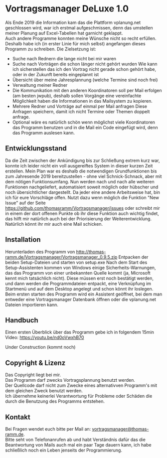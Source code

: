 # Vortragsmanager DeLuxe 1.0

Als Ende 2019 die Information kam das die Plattform vplanung.net geschlossen wird, 
war ich erstmal aufgeschmissen, 
denn das umstellen meiner Planung auf Excel-Tabellen hat garnicht geklappt.  
Auch andere Programme konnten meine Wünsche nicht so recht erfüllen.
Deshalb habe ich (in erster Linie für mich selbst) angefangen dieses Programm zu schreiben. 
Die Zielsetzung ist:
* Suche nach Rednern die lange nicht bei mir waren
* Suche nach Vorträgen die schon länger nicht gehört wurden
   Wie kann ich sicherstellen das ich den Vortrag nicht gerade schon gehört habe, oder in der Zukunft bereits eingeplannt ist
* Übersicht über meine Jahresplannung (welche Termine sind noch frei)
* Verwaltung meiner Redner
* Die Kommunikation mit den anderen Koordinatoren soll per Mail erfolgen (am besten jwpub), 
deshalb sollen Vorgänge eine vereinfachte Möglichkeit haben die Informationen in das Mailsystem zu kopieren.
* Mehrere Redner und Vorträge auf einmal per Mail anfragen
   Diese Anfragen speichern, damit ich nicht Termine oder Themen doppelt anfrage.
* Optional wäre es natürlich schön wenn möglichst viele Koordinatoren das Programm benutzen und in die Mail ein Code eingefügt wird, 
denn das Programm auslesen kann.

## Entwicklungsstand ##

Da die Zeit zwischen der Ankündigung bis zur Schließung extrem kurz war, konnte ich leider nicht ein voll ausgereiftes System in dieser kurzen Zeit erstellen.
Mein Plan war es deshalb die notwendigen Grundfunktionen bis zum Jahresende 2019 bereitzustellen - ohne viel Schnick-Schnack, aber mit dem nötigen Funktionsumfang.
Nun werden nach und nach alle weiteren Funktionen nachgeliefert, automatisiert soweit möglich oder hübscher und noch übersichtlicher dargestellt.
Da jeder eine andere Arbeitsweise hat, bin ich für eure Vorschläge offen. Nutzt dazu wenn möglich  die Funktion "New Issue" auf der Seite https://github.com/thomasramm/Vortragsmanager/issues oder schreibt mir in einem der dort offenen Punkte ob ihr diese Funktion auch wichtig findet, das hilft mir natürlich auch bei der Priorisierung der Weiterentwicklung. Natürlich könnt ihr mir auch eine Mail schicken.

## Installation

Herunterladen des Programm von http://thomas-ramm.de/Vortragsmanager/Vortragsmanager_0.9.5.zip
Entpacken der beiden Setup-Dateien und starten von setup.exe
Nach dem Start des Setup-Assistenten kommen von Windows einige Sicherheits-Warnungen, das das Programm von einer unbekannten Quelle kommt (ja, Microsoft kennt mich tatsächlich nicht). Diese müssen erst noch bestätigt werden, und dann werden die Programmdateien entpackt, eine Verknüpfung im Startmenü und auf dem Desktop angelegt und schon könnt ihr loslegen.
Beim ersten starten des Programm wird ein Assistent geöffnet, bei dem man entweder eine Vortragsmanager Datenbank öffnen oder die vplanung.net Dateien importieren kann. 

## Handbuch

Einen ersten Überblick über das Programm gebe ich in folgendem 15min Video: https://youtu.be/nd0oVwxhB70

Under Construction (kommt noch)

## Copyright & Lizenz

Das Copyright liegt bei mir.   
Das Programm darf zwecks Vortragsplannung benutzt werden.  
Der Quellcode darf nicht zum Zwecke eines alternativven Programm's mit dem gleichen Zweck benutzt werden.  
Ich übernehme keinerlei Verantwortung für Probleme oder Schäden die durch die Benutzung des Programms entstehen.


## Kontakt

Bei Fragen wendet euch bitte per Mail an: vortragsmanager@thomas-ramm.de.  
Bitte seht von Telefonanrufen ab und habt Verständnis dafür das die Beantwortung von Mails auch mal ein paar Tage dauern kann,
ich habe schließlich noch ein Leben jenseits der Programmierung.

